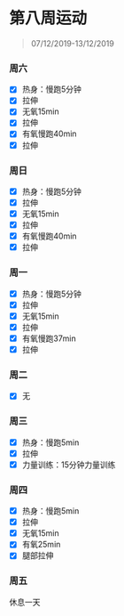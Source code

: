 # 第八周运动

>07/12/2019-13/12/2019

### 周六

- [x] 热身：慢跑5分钟
- [x] 拉伸
- [x] 无氧15min
- [x] 拉伸
- [x] 有氧慢跑40min
- [x] 拉伸

### 周日

- [x] 热身：慢跑5分钟
- [x] 拉伸
- [x] 无氧15min
- [x] 拉伸
- [x] 有氧慢跑40min
- [x] 拉伸

### 周一

- [x] 热身：慢跑5分钟
- [x] 拉伸
- [x] 无氧15min
- [x] 拉伸
- [x] 有氧慢跑37min
- [x] 拉伸

### 周二

- [x] 无

### 周三

- [x] 热身：慢跑5min
- [x] 拉伸
- [x] 力量训练：15分钟力量训练

### 周四

- [x] 热身：慢跑5min
- [x] 拉伸
- [x] 无氧15min
- [x] 有氧25min
- [x] 腿部拉伸

### 周五

休息一天

